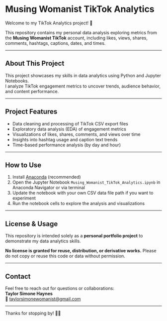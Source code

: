 # Musing Womanist TikTok Analytics

Welcome to my TikTok Analytics project! 🎉

This repository contains my personal data analysis exploring metrics from the **Musing Womanist TikTok** account, including likes, views, shares, comments, hashtags, captions, dates, and times.

---

## About This Project

This project showcases my skills in data analytics using Python and Jupyter Notebooks.  
I analyze TikTok engagement metrics to uncover trends, audience behavior, and content performance.

---

## Project Features

- Data cleaning and processing of TikTok CSV export files  
- Exploratory data analysis (EDA) of engagement metrics  
- Visualizations of likes, shares, comments, and views over time  
- Insights into hashtag usage and caption text trends  
- Time-based performance analysis (by day and hour)

---

## How to Use

1. Install [Anaconda](https://www.anaconda.com/products/distribution) (recommended)  
2. Open the Jupyter Notebook `Musing_Womanist_TikTok_Analytics.ipynb` in Anaconda Navigator or via terminal  
3. Update the notebook with your own CSV data file path if you want to experiment  
4. Run the notebook cells to explore the analysis and visualizations

---

## License & Usage

This repository is intended solely as a **personal portfolio project** to demonstrate my data analytics skills.  

**No license is granted for reuse, distribution, or derivative works.** Please do not copy or reuse this code or data without permission.

---

## Contact

Feel free to reach out for questions or collaborations:  
**Taylor Simone Haynes**  
📧 taylorsimonewomanist@gmail.com

---

Thanks for stopping by! 🌸✨
